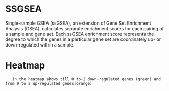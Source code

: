 # SSGSEA


Single-sample GSEA (ssGSEA), an extension of Gene Set Enrichment Analysis (GSEA), calculates separate enrichment scores for each pairing of a sample and gene set.
Each ssGSEA enrichment score represents the degree to which the genes in a particular gene set are coordinately up- or down-regulated within a sample.

# Heatmap 
	   in the heatmap shows till 0 to-2 down-regulated genes (green) and from 0 to 2 up-regulated genes(orange)
